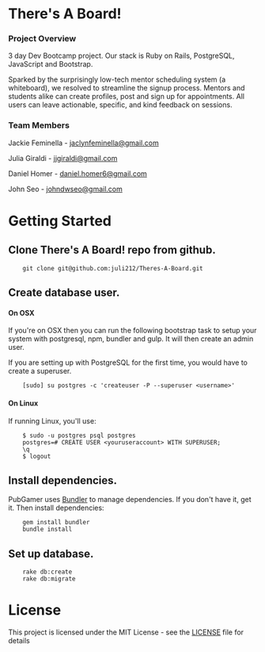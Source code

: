 # There's A Board!

### Project Overview
3 day Dev Bootcamp project. Our stack is Ruby on Rails, PostgreSQL, JavaScript and Bootstrap.

Sparked by the surprisingly low-tech mentor scheduling system (a whiteboard), we resolved to streamline the signup process. Mentors and students alike can create profiles, post and sign up for appointments. All users can leave actionable, specific, and kind feedback on sessions.

### Team Members
Jackie Feminella - jaclynfeminella@gmail.com

Julia Giraldi - jjgiraldi@gmail.com

Daniel Homer - daniel.homer6@gmail.com

John Seo - johndwseo@gmail.com

# Getting Started

## Clone There's A Board! repo from github.

        git clone git@github.com:juli212/Theres-A-Board.git
        
## Create database user.

#### On OSX
If you're on OSX then you can run the following bootstrap task to setup your system with postgresql, npm, bundler and gulp. It will then create an admin user.

If you are setting up with PostgreSQL for the first time, you would have to create a superuser.

        [sudo] su postgres -c 'createuser -P --superuser <username>'

#### On Linux
If running Linux, you'll use:

        $ sudo -u postgres psql postgres
        postgres=# CREATE USER <youruseraccount> WITH SUPERUSER;
        \q
        $ logout

## Install dependencies.
PubGamer uses [Bundler](http://gembundler.com/) to manage dependencies. If you don't have it, get it. Then install dependencies:
        
        gem install bundler
        bundle install

## Set up database.

        rake db:create
        rake db:migrate

# License

This project is licensed under the MIT License - see the [LICENSE](LICENSE) file for details
